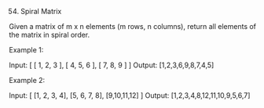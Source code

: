 54. Spiral Matrix

Given a matrix of m x n elements (m rows, n columns), return all elements of the matrix in spiral order.

Example 1:

Input:
[
[ 1, 2, 3 ],
[ 4, 5, 6 ],
[ 7, 8, 9 ]
]
Output: [1,2,3,6,9,8,7,4,5]

Example 2:

Input:
[
[1, 2, 3, 4],
[5, 6, 7, 8],
[9,10,11,12]
]
Output: [1,2,3,4,8,12,11,10,9,5,6,7]
